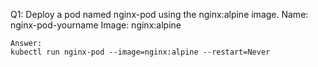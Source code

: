 Q1:
	Deploy a pod named nginx-pod using the nginx:alpine image.
	Name: nginx-pod-yourname
	Image: nginx:alpine

	Answer:
	kubectl run nginx-pod --image=nginx:alpine --restart=Never
